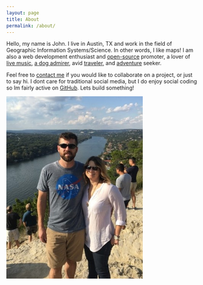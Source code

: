 ```yaml
---
layout: page
title: About
permalink: /about/
---
```


Hello, my name is John. I live in Austin, TX and work in the field of Geographic Information Systems/Science. In other words, I like maps! I am also a web development enthusiast and [open-source](http://www.osgeo.org/) promoter, a lover of [live music](https://www.austinchronicle.com/calendar/music/), [a dog admirer](assets/img/dog.jpg), avid [traveler](assets/img/travel.jpg), and [adventure](assets/img/adventure.jpg) seeker.

Feel free to [contact me](/contact.html) if you would like to collaborate on a project, or just to say hi. I dont care for traditional social media, but I do enjoy social coding so Im fairly active on [GitHub](https://github.com/jwhaney). Lets build something!

<img src="/assets/img/me.jpg">
